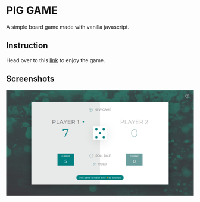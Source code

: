 # PIG GAME

A simple board game made with vanilla javascript.

## Instruction

Head over to this [link](https://soumya-dey.github.io/) to enjoy the game.

## Screenshots

<img src="sc.png" width="600px">
